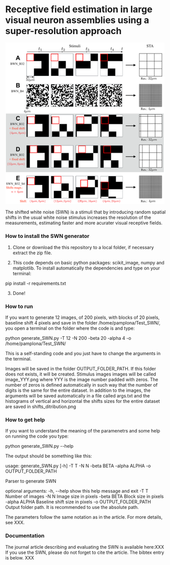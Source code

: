 #  Receptive field estimation in large visual neuron assemblies using a super-resolution approach

<img src="./Fig1.png" width="500">

The shifted white noise (SWN) is a stimuli that by introducing random spatial shifts in the usual white noise stimulus increases the resolution of the measurements, estimating faster and more acurater visual receptive fields.

### How to install the SWN generator

1) Clone or download the this repository to a local folder, if necessary extract the zip file.

2) This code depends on basic python packages: scikit_image, numpy and matplotlib. To install automatically the dependencies and type on your terminal:

pip install -r requirements.txt

3) Done!

### How to run

If you want to generate 12 images, of 200 pixels, with blocks of 20 pixels, baseline shift 4 pixels and save in the folder /home/pamplona/Test_SWN/, you open a terminal on the folder where the code is and type:

python generate_SWN.py -T 12 -N 200 -beta 20 -alpha 4 -o /home/pamplona/Test_SWN/

This is a self-standing code and you just have to change the arguments in the terminal.

Images will be saved in the folder OUTPUT_FOLDER_PATH. If this folder does not exists, it will be created. Stimulus images images will be called image_YYY.png where YYY is the image number padded with zeros. The number of zeros is defined automatically in such way that the number of digits is the same for the entire dataset.
In addition to the images, the arguments will be saved automatically in a file called args.txt and the histograms of vertical and horizontal the shifts sizes for the entire dataset are saved in shifts_ditribution.png

### How to get help
If you want to understand the meaning of the paramenetrs and some help on running the code you type: 

python generate_SWN.py --help 

The output should be something like this:

usage: generate_SWN.py [-h] -T T -N N -beta BETA -alpha ALPHA -o OUTPUT_FOLDER_PATH

Parser to generate SWN

optional arguments:
  -h, --help            show this help message and exit
  -T T                  Number of images
  -N N                  Image size in pixels
  -beta BETA            Block size in pixels
  -alpha ALPHA          Baseline shift size in pixels
  -o OUTPUT_FOLDER_PATH
                        Output folder path. It is recommended to use the absolute path.

The parameters follow the same notation as in the article. For more details, see XXX.


### Documentation
The journal article describing and evaluating the SWN is available here:XXX
If you use the SWN, please do not forget to cite the article. 
The bibtex entry is below.
XXX

